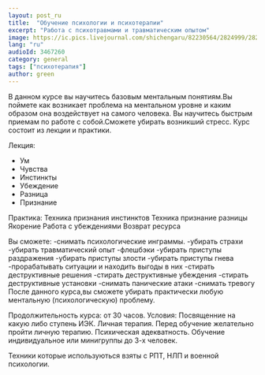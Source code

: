 ```yaml
---
layout: post_ru
title:  "Обучение психологии и психотерапии"
excerpt: "Работа с психотравмами и травматическим опытом"
image: https://ic.pics.livejournal.com/shichengaru/82230564/2824999/2824999_800.jpg
lang: "ru"
audioId: 3467260
category: general
tags: ["психотерапия"]
author: green
---
```

В данном курсе вы научитесь базовым ментальным  понятиям.Вы поймете как возникает проблема на ментальном уровне и каким образом она воздействует на самого человека.
Вы научитесь быстрым приемам по работе с собой.Сможете убирать возникший стресс.
Курс состоит из лекции и практики.

Лекция:
- Ум
- Чувства
- Инстинкты
- Убеждение
- Разница
- Признание
 
Практика: 
Техника признания инстинктов
Техника признание разницы
Якорение
Работа с убеждениями
Возврат ресурса

 Вы сможете:
-снимать психологические инграммы.
-убирать страхи 
-убирать травматический опыт
-флешбэки
-убирать приступы раздражения
-убирать приступы злости
-убирать приступы гнева
-прорабатывать ситуации и находить  выгоды в них
-стирать деструктивные решения
-стирать деструктивные убеждения
-стирать деструктивные установки
-снимать панические атаки
-снимать тревогу
После данного курса,вы сможете убирать практически любую ментальную (психологическую) проблему.

 Продолжительность курса:  от 30 часов.
Условия:
Посвященние на какую либо ступень ИЭК.
Личная терапия.
Перед обучение желательно пройти личную терапию.
Психическая адекватность.
Обучение индивидуальное или минигруппы до 3-х человек.

Техники которые используються взяты с РПТ, НЛП и военной психологии.
